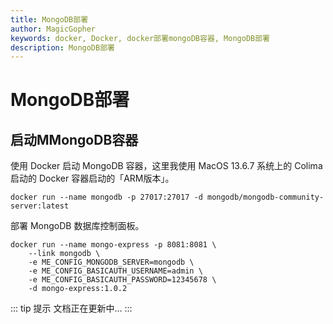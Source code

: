 ```yaml
---
title: MongoDB部署
author: MagicGopher
keywords: docker, Docker, docker部署mongoDB容器, MongoDB部署
description: MongoDB部署
---
```


# MongoDB部署

## 启动MMongoDB容器

使用 Docker 启动 MongoDB 容器，这里我使用 MacOS 13.6.7 系统上的 Colima 启动的 Docker 容器启动的「ARM版本」。

```shell
docker run --name mongodb -p 27017:27017 -d mongodb/mongodb-community-server:latest
```

部署 MongoDB 数据库控制面板。

```shell
docker run --name mongo-express -p 8081:8081 \
    --link mongodb \
    -e ME_CONFIG_MONGODB_SERVER=mongodb \
    -e ME_CONFIG_BASICAUTH_USERNAME=admin \
    -e ME_CONFIG_BASICAUTH_PASSWORD=12345678 \
    -d mongo-express:1.0.2
```

::: tip 提示
文档正在更新中...
:::